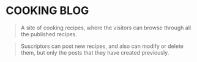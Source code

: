 # COOKING BLOG

> A site of cooking recipes, where the visitors can browse through all the published recipes.

> Suscriptors can post new recipes, and also can modify or delete them, but only the posts that they have created previously.

